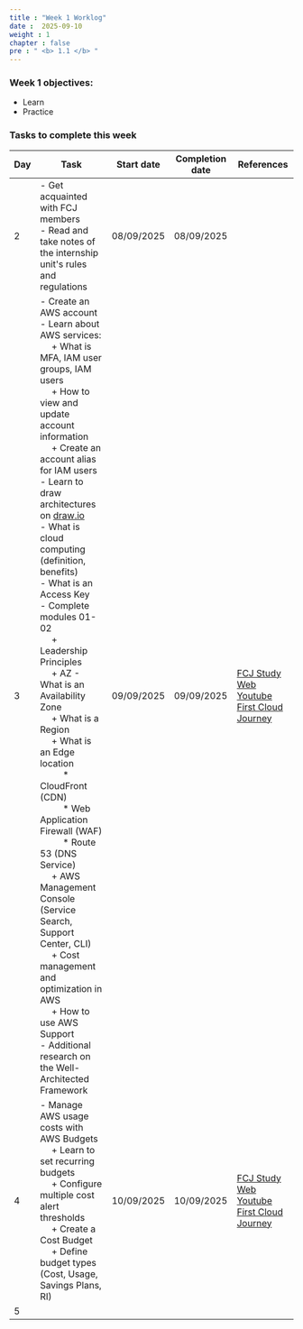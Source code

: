 ```yaml
---
title : "Week 1 Worklog"
date :  2025-09-10 
weight : 1 
chapter : false
pre : " <b> 1.1 </b> "
---
```

### Week 1 objectives:
- Learn 
- Practice

### Tasks to complete this week

| Day | Task | Start date | Completion date | References |
| --- | --- | --- | --- | --- |
| 2 | - Get acquainted with FCJ members<br>- Read and take notes of the internship unit's rules and regulations | 08/09/2025 | 08/09/2025 | |
| 3 | - Create an AWS account<br>- Learn about AWS services:<br>&emsp; + What is MFA, IAM user groups, IAM users<br>&emsp; + How to view and update account information<br>&emsp; + Create an account alias for IAM users<br>- Learn to draw architectures on [draw.io](https://draw.io)<br>- What is cloud computing (definition, benefits)<br>- What is an Access Key<br>- Complete modules 01-02<br>&emsp; + Leadership Principles<br>&emsp; + AZ - What is an Availability Zone<br>&emsp; + What is a Region<br>&emsp; + What is an Edge location<br>&emsp; &emsp; * CloudFront (CDN)<br>&emsp; &emsp; * Web Application Firewall (WAF)<br>&emsp; &emsp; * Route 53 (DNS Service)<br>&emsp; + AWS Management Console (Service Search, Support Center, CLI)<br>&emsp; + Cost management and optimization in AWS<br>&emsp; + How to use AWS Support<br>- Additional research on the Well-Architected Framework | 09/09/2025 | 09/09/2025 | [FCJ Study Web](https://cloudjourney.awsstudygroup.com)<br>[Youtube First Cloud Journey](https://www.youtube.com/watch?v=AQlsd0nWdZk&list=PLahN4TLWtox2a3vElknwzU_urND8hLn1i&index=1) |
| 4 | - Manage AWS usage costs with AWS Budgets<br>&emsp; + Learn to set recurring budgets<br>&emsp; + Configure multiple cost alert thresholds<br>&emsp; + Create a Cost Budget<br>&emsp; + Define budget types (Cost, Usage, Savings Plans, RI) | 10/09/2025 | 10/09/2025 | [FCJ Study Web](https://cloudjourney.awsstudygroup.com)<br>[Youtube First Cloud Journey](https://www.youtube.com/watch?v=AQlsd0nWdZk&list=PLahN4TLWtox2a3vElknwzU_urND8hLn1i&index=1) |
| 5 |  |  |  |  |